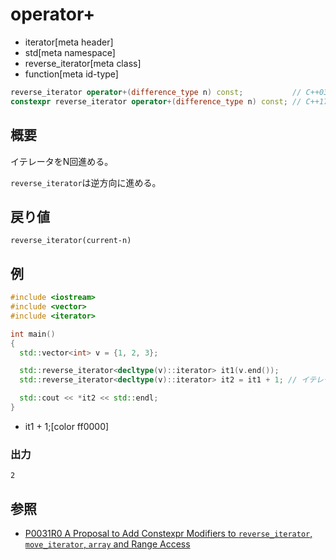 # operator+
* iterator[meta header]
* std[meta namespace]
* reverse_iterator[meta class]
* function[meta id-type]

```cpp
reverse_iterator operator+(difference_type n) const;           // C++03
constexpr reverse_iterator operator+(difference_type n) const; // C++17
```

## 概要
イテレータをN回進める。

`reverse_iterator`は逆方向に進める。


## 戻り値
`reverse_iterator(current-n)`


## 例
```cpp example
#include <iostream>
#include <vector>
#include <iterator>

int main()
{
  std::vector<int> v = {1, 2, 3};

  std::reverse_iterator<decltype(v)::iterator> it1(v.end());
  std::reverse_iterator<decltype(v)::iterator> it2 = it1 + 1; // イテレータを1回進める

  std::cout << *it2 << std::endl;
}
```
* it1 + 1;[color ff0000]

### 出力
```
2
```

## 参照
- [P0031R0 A Proposal to Add Constexpr Modifiers to `reverse_iterator`, `move_iterator`, `array` and Range Access](http://www.open-std.org/jtc1/sc22/wg21/docs/papers/2015/p0031r0.html)
